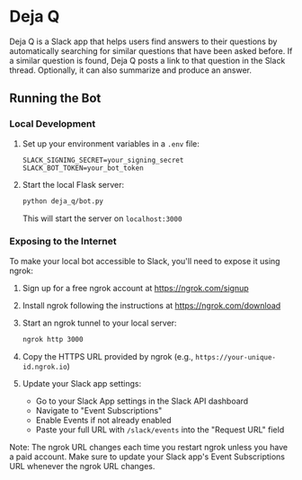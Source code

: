 # Deja Q

Deja Q is a Slack app that helps users find answers to their questions by automatically searching for similar questions that have been asked before. If a similar question is found, Deja Q posts a link to that question in the Slack thread. Optionally, it can also summarize and produce an answer.

## Running the Bot

### Local Development


1. Set up your environment variables in a `.env` file:
   ```
   SLACK_SIGNING_SECRET=your_signing_secret
   SLACK_BOT_TOKEN=your_bot_token
   ```

2. Start the local Flask server:
   ```bash
   python deja_q/bot.py
   ```
   This will start the server on `localhost:3000`

### Exposing to the Internet

To make your local bot accessible to Slack, you'll need to expose it using ngrok:

1. Sign up for a free ngrok account at https://ngrok.com/signup

2. Install ngrok following the instructions at https://ngrok.com/download

3. Start an ngrok tunnel to your local server:
   ```bash
   ngrok http 3000
   ```

4. Copy the HTTPS URL provided by ngrok (e.g., `https://your-unique-id.ngrok.io`)


5. Update your Slack app settings:
   - Go to your Slack App settings in the Slack API dashboard
   - Navigate to "Event Subscriptions"
   - Enable Events if not already enabled
   - Paste your full URL with `/slack/events` into the "Request URL" field

Note: The ngrok URL changes each time you restart ngrok unless you have a paid account. Make sure to update your Slack app's Event Subscriptions URL whenever the ngrok URL changes.